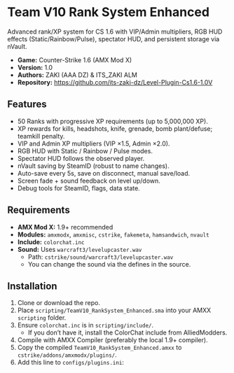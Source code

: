 # Team V10 Rank System Enhanced

Advanced rank/XP system for CS 1.6 with VIP/Admin multipliers, RGB HUD effects (Static/Rainbow/Pulse), spectator HUD, and persistent storage via nVault.

- **Game:** Counter-Strike 1.6 (AMX Mod X)
- **Version:** 1.0
- **Authors:** ZAKI (AAA DZ) & ITS_ZAKI ALM
- **Repository:** https://github.com/its-zaki-dz/Level-Plugin-Cs1.6-1.0V

## Features
- 50 Ranks with progressive XP requirements (up to 5,000,000 XP).
- XP rewards for kills, headshots, knife, grenade, bomb plant/defuse; teamkill penalty.
- VIP and Admin XP multipliers (VIP ×1.5, Admin ×2.0).
- RGB HUD with Static / Rainbow / Pulse modes.
- Spectator HUD follows the observed player.
- nVault saving by SteamID (robust to name changes).
- Auto-save every 5s, save on disconnect, manual save/load.
- Screen fade + sound feedback on level up/down.
- Debug tools for SteamID, flags, data state.

## Requirements
- **AMX Mod X:** 1.9+ recommended
- **Modules:** `amxmodx`, `amxmisc`, `cstrike`, `fakemeta`, `hamsandwich`, `nvault`
- **Include:** `colorchat.inc`
- **Sound:** Uses `warcraft3/levelupcaster.wav`
  - Path: `cstrike/sound/warcraft3/levelupcaster.wav`
  - You can change the sound via the defines in the source.

## Installation
1. Clone or download the repo.
2. Place `scripting/TeamV10_RankSystem_Enhanced.sma` into your AMXX `scripting` folder.
3. Ensure `colorchat.inc` is in `scripting/include/`.  
   - If you don’t have it, install the ColorChat include from AlliedModders.
4. Compile with AMXX Compiler (preferably the local 1.9+ compiler).
5. Copy the compiled `TeamV10_RankSystem_Enhanced.amxx` to `cstrike/addons/amxmodx/plugins/`.
6. Add this line to `configs/plugins.ini`:
